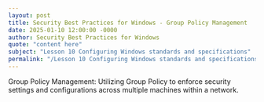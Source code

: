 ```yaml
---
layout: post
title: Security Best Practices for Windows - Group Policy Management
date: 2025-01-10 12:00:00 -0000
author: Security Best Practices for Windows
quote: "content here"
subject: "Lesson 10 Configuring Windows standards and specifications"
permalink: "/Lesson 10 Configuring Windows standards and specifications/Security Best Practices for Windows/Security Best Practices for Windows - Group Policy Management"
---
```


Group Policy Management: Utilizing Group Policy to enforce security settings and configurations across multiple machines within a network.
